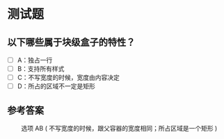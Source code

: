 # 测试题

## 以下哪些属于块级盒子的特性？

- [ ] A：独占一行
- [ ] B：支持所有样式
- [ ] C：不写宽度的时候，宽度由内容决定
- [ ] D：所占的区域不一定是矩形

## 参考答案

&emsp;&emsp; 选项 AB  ( 不写宽度的时候，跟父容器的宽度相同；所占区域是一个矩形 )